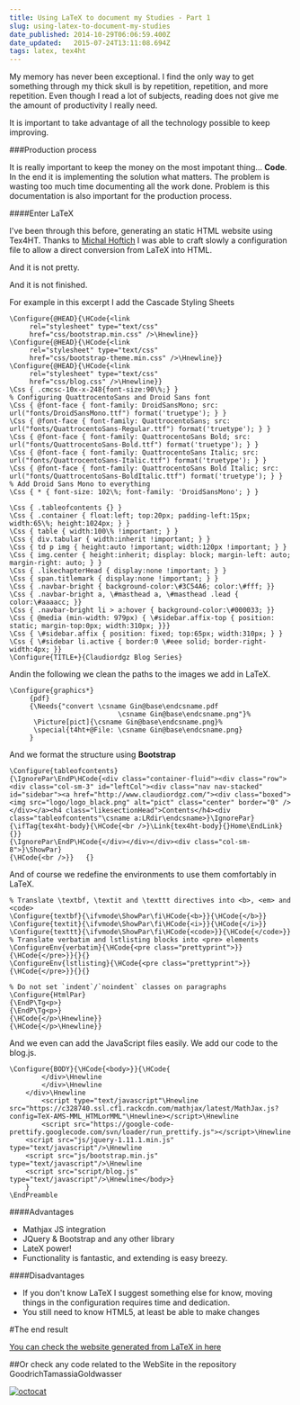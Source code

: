 ```yaml
---
title: Using LaTeX to document my Studies - Part 1
slug: using-latex-to-document-my-studies
date_published: 2014-10-29T06:06:59.400Z
date_updated:   2015-07-24T13:11:08.694Z
tags: latex, tex4ht
---
```


My memory has never been exceptional. I find the only way to get something through my thick skull is by repetition, repetition, and more repetition. Even though I read a lot of subjects, reading does not give me the amount of productivity I really need.

It is important to take advantage of all the technology possible to keep improving. 

###Production process

It is really important to keep the money on the most impotant thing... **Code**. In the end it is implementing the solution what matters. The problem is wasting too much time documenting all the work done. Problem is this documentation is also important for the production process. 

####Enter LaTeX 

I've been through this before, generating an static HTML website using Tex4HT. Thanks to [Michal Hoftich](http://tex.stackexchange.com/users/2891/michal-h21) I was able to craft slowly a configuration file to allow a direct conversion from LaTeX into HTML. 

And it is not pretty.

And it is not finished.

For example in this excerpt I add the Cascade Styling Sheets

```language-latex
\Configure{@HEAD}{\HCode{<link
	 rel="stylesheet" type="text/css"
	 href="css/bootstrap.min.css" />\Hnewline}}
\Configure{@HEAD}{\HCode{<link
	 rel="stylesheet" type="text/css"
	 href="css/bootstrap-theme.min.css" />\Hnewline}}
\Configure{@HEAD}{\HCode{<link
	 rel="stylesheet" type="text/css"
	 href="css/blog.css" />\Hnewline}}
\Css { .cmcsc-10x-x-248{font-size:90\%;} } 
% Configuring QuattrocentoSans and Droid Sans font
\Css { @font-face { font-family: DroidSansMono; src: url("fonts/DroidSansMono.ttf") format('truetype'); } }
\Css { @font-face { font-family: QuattrocentoSans; src: url("fonts/QuattrocentoSans-Regular.ttf") format('truetype'); } }
\Css { @font-face { font-family: QuattrocentoSans Bold; src: url("fonts/QuattrocentoSans-Bold.ttf") format('truetype'); } }
\Css { @font-face { font-family: QuattrocentoSans Italic; src: url("fonts/QuattrocentoSans-Italic.ttf") format('truetype'); } }
\Css { @font-face { font-family: QuattrocentoSans Bold Italic; src: url("fonts/QuattrocentoSans-BoldItalic.ttf") format('truetype'); } }
% Add Droid Sans Mono to everything
\Css { * { font-size: 102\%; font-family: 'DroidSansMono'; } }

\Css { .tableofcontents {} } 
\Css { .container { float:left; top:20px; padding-left:15px; width:65\%; height:1024px; } }
\Css { table { width:100\% !important; } }
\Css { div.tabular { width:inherit !important; } }
\Css { td p img { height:auto !important; width:120px !important; } }
\Css { img.center { height:inherit; display: block; margin-left: auto; margin-right: auto; } }
\Css { .likechapterHead { display:none !important; } }
\Css { span.titlemark { display:none !important; } }
\Css { .navbar-bright { background-color:\#3C54A6; color:\#fff; }}
\Css { .navbar-bright a, \#masthead a, \#masthead .lead {  color:\#aaaacc; }}
\Css { .navbar-bright li > a:hover { background-color:\#000033; }}
\Css { @media (min-width: 979px) { \#sidebar.affix-top { position: static; margin-top:0px; width:310px; }}}
\Css { \#sidebar.affix { position: fixed; top:65px; width:310px; } }
\Css { \#sidebar li.active { border:0 \#eee solid; border-right-width:4px; }}
\Configure{TITLE+}{Claudiordgz Blog Series}
```

Andin the following we clean the paths to the images we add in LaTeX.

```language-latex
\Configure{graphics*}  
	 {pdf}  
	 {\Needs{"convert \csname Gin@base\endcsname.pdf  
						   \csname Gin@base\endcsname.png"}%  
	  \Picture[pict]{\csname Gin@base\endcsname.png}%  
	  \special{t4ht+@File: \csname Gin@base\endcsname.png}
	 }  
```

And we format the structure using **Bootstrap**

```language-latex
\Configure{tableofcontents}
{\IgnorePar\EndP\HCode{<div class="container-fluid"><div class="row"><div class="col-sm-3" id="leftCol"><div class="nav nav-stacked"  id="sidebar"><a href="http://www.claudiordgz.com/"><div class="boxed"><img src="logo/logo_black.png" alt="pict" class="center" border="0" /></div></a><h4 class="likesectionHead">Contents</h4><div class="tableofcontents"\csname a:LRdir\endcsname>}\IgnorePar}
{\ifTag{tex4ht-body}{\HCode{<br />}\Link{tex4ht-body}{}Home\EndLink}{}}
{\IgnorePar\EndP\HCode{</div></div></div><div class="col-sm-8">}\ShowPar}
{\HCode{<br />}}   {}
```

And of course we redefine the environments to use them comfortably in LaTeX.

```language-latex
% Translate \textbf, \textit and \texttt directives into <b>, <em> and <code>
\Configure{textbf}{\ifvmode\ShowPar\fi\HCode{<b>}}{\HCode{</b>}}
\Configure{textit}{\ifvmode\ShowPar\fi\HCode{<i>}}{\HCode{</i>}}
\Configure{texttt}{\ifvmode\ShowPar\fi\HCode{<code>}}{\HCode{</code>}}
% Translate verbatim and lstlisting blocks into <pre> elements
\ConfigureEnv{verbatim}{\HCode{<pre class="prettyprint">}}{\HCode{</pre>}}{}{}
\ConfigureEnv{lstlisting}{\HCode{<pre class="prettyprint">}}{\HCode{</pre>}}{}{}
 
% Do not set `indent`/`noindent` classes on paragraphs
\Configure{HtmlPar}
{\EndP\Tg<p>}
{\EndP\Tg<p>}
{\HCode{</p>\Hnewline}}
{\HCode{</p>\Hnewline}}
```

And we even can add the JavaScript files easily. We add our code to the blog.js.

```language-latex
\Configure{BODY}{\HCode{<body>}}{\HCode{
		</div>\Hnewline
		</div>\Hnewline
    </div>\Hnewline
		<script type="text/javascript"\Hnewline src="https://c328740.ssl.cf1.rackcdn.com/mathjax/latest/MathJax.js?config=TeX-AMS-MML_HTMLorMML"\Hnewline></script>\Hnewline
		<script src="https://google-code-prettify.googlecode.com/svn/loader/run_prettify.js"></script>\Hnewline
    <script src="js/jquery-1.11.1.min.js" type="text/javascript"/>\Hnewline
    <script src="js/bootstrap.min.js" type="text/javascript"/>\Hnewline
    <script src="script/blog.js" type="text/javascript"/>\Hnewline</body>}
    }
\EndPreamble
```

####Advantages

 - Mathjax JS integration
 - JQuery & Bootstrap and any other library
 - LateX power!
 - Functionality is fantastic, and extending is easy breezy.
 
####Disadvantages
 
 - If you don't know LaTeX I suggest something else for know, moving things in the configuration requires time and dedication.
 - You still need to know HTML5, at least be able to make changes
 
#The end result
 
 [You can check the website generated from LaTeX in here](http://claudiordgz.github.io/GoodrichTamassiaGoldwasser/)
 
##Or check any code related to the WebSite in the repository GoodrichTamassiaGoldwasser

[![octocat](http://res.cloudinary.com/www-claudiordgz-com/image/upload/c_crop,h_512,w_512,x_0,y_0/h_150,w_150/v1393991651/blacktocat_ad3w8x.png)](https://github.com/claudiordgz/GoodrichTamassiaGoldwasser/tree/gh-pages)

